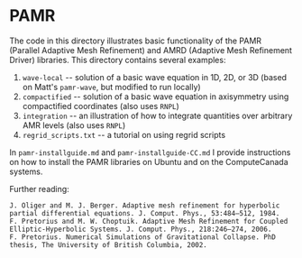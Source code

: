 # PAMR

The code in this directory illustrates basic functionality of the PAMR (Parallel Adaptive Mesh Refinement) and AMRD (Adaptive Mesh Refinement Driver) libraries. This directory contains several examples:
1. `wave-local` -- solution of a basic wave equation in 1D, 2D, or 3D (based on Matt's `pamr-wave`, but modified to run locally)
2. `compactified` -- solution of a basic wave equation in axisymmetry using compactified coordinates (also uses `RNPL`)
3. `integration` -- an illustration of how to integrate quantities over arbitrary AMR levels (also uses `RNPL`)
4. `regrid_scripts.txt` -- a tutorial on using regrid scripts

In `pamr-installguide.md` and `pamr-installguide-CC.md` I provide instructions on how to install the PAMR libraries on Ubuntu and on the ComputeCanada systems.

Further reading:
```
J. Oliger and M. J. Berger. Adaptive mesh refinement for hyperbolic partial differential equations. J. Comput. Phys., 53:484–512, 1984.
F. Pretorius and M. W. Choptuik. Adaptive Mesh Refinement for Coupled Elliptic-Hyperbolic Systems. J. Comput. Phys., 218:246–274, 2006.
F. Pretorius. Numerical Simulations of Gravitational Collapse. PhD thesis, The University of British Columbia, 2002.
```
